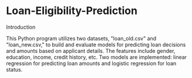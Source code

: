 # Loan-Eligibility-Prediction
Introduction

This Python program utilizes two datasets, "loan_old.csv" and "loan_new.csv," to build and evaluate models for predicting loan decisions and amounts based on applicant details. The features include gender, education, income, credit history, etc. Two models are implemented: linear regression for predicting loan amounts and logistic regression for loan status.
